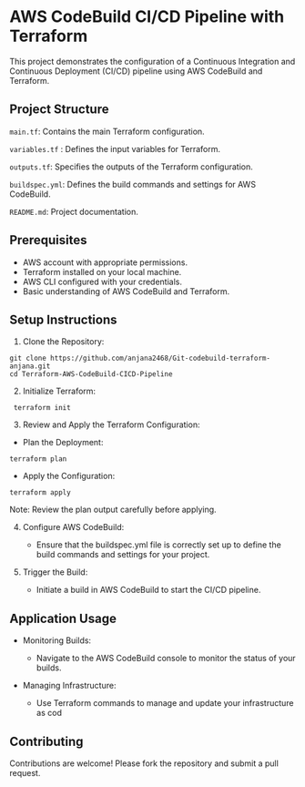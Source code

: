 # AWS CodeBuild CI/CD Pipeline with Terraform
This project demonstrates the configuration of a Continuous Integration and Continuous Deployment (CI/CD) pipeline using AWS CodeBuild and Terraform.

## Project Structure
 `main.tf`: Contains the main Terraform configuration.
 
 `variables.tf` : Defines the input variables for Terraform.
 
`outputs.tf`: Specifies the outputs of the Terraform configuration.

`buildspec.yml`: Defines the build commands and settings for AWS CodeBuild.

`README.md`: Project documentation.
## Prerequisites
 - AWS account with appropriate permissions.
 -  Terraform installed on your local machine.
 - AWS CLI configured with your credentials.
 - Basic understanding of AWS CodeBuild and Terraform.
## Setup Instructions
1. Clone the Repository:
```
git clone https://github.com/anjana2468/Git-codebuild-terraform-anjana.git
cd Terraform-AWS-CodeBuild-CICD-Pipeline
```
2. Initialize Terraform:
 ```
  terraform init
 ```
3. Review and Apply the Terraform Configuration:

 * Plan the Deployment:
```
terraform plan
```
* Apply the Configuration:
```
terraform apply
``` 
Note: Review the plan output carefully before applying.

4. Configure AWS CodeBuild:

    - Ensure that the buildspec.yml file is correctly set up to define the build commands and settings for your project.

5. Trigger the Build:

    - Initiate a build in AWS CodeBuild to start the CI/CD pipeline.

## Application Usage
- Monitoring Builds:

   - Navigate to the AWS CodeBuild console to monitor the status of your builds.

- Managing Infrastructure:

   - Use Terraform commands to manage and update your infrastructure as cod
## Contributing
Contributions are welcome! Please fork the repository and submit a pull request.
